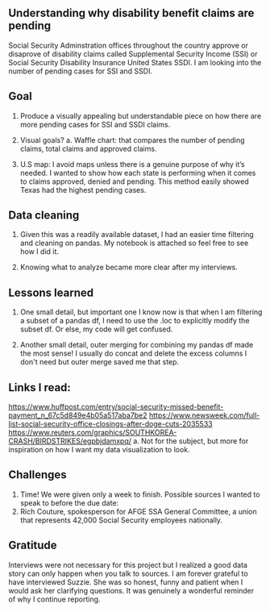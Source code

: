 ## Understanding why disability benefit claims are pending
Social Security Adminstration offices throughout the country approve or disaprove of disability claims called Supplemental Security Income (SSI) or Social Security Disability Insurance United States SSDI. I am looking into the number of pending cases for SSI and SSDI.


## Goal
 1. Produce a visually appealing but understandable piece on how there are more pending cases for SSI and SSDI claims. 
2. Visual goals?
    a. Waffle chart: that compares the number of pending claims, total claims and approved claims. 

3. U.S map: I avoid maps unless there is a genuine purpose of why it’s needed. I wanted to show how each state is performing when it comes to claims approved, denied and pending. This method easily showed Texas had the highest pending cases. 

## Data cleaning
1. Given this was a readily available dataset, I had an easier time filtering and cleaning on pandas. My notebook is attached so feel free to see how I did it. 

2. Knowing what to analyze became more clear after my interviews. 

## Lessons learned
1. One small detail, but important one I know now is that when I am filtering a subset of a pandas df, I need to use the .loc to explicitly modify the subset df. Or else, my code will get confused. 

2. Another small detail, outer merging for combining my pandas df made the most sense! I usually do concat and delete the excess columns I don't need but outer merge saved me that step. 


## Links I read:
https://www.huffpost.com/entry/social-security-missed-benefit-payment_n_67c5d849e4b05a517aba7be2
https://www.newsweek.com/full-list-social-security-office-closings-after-doge-cuts-2035533
https://www.reuters.com/graphics/SOUTHKOREA-CRASH/BIRDSTRIKES/egpbjdamxpq/
    a. Not for the subject, but more for inspiration on how I want my data visualization to look. 
## Challenges
1. Time! We were given only a week to finish. 
Possible sources I wanted to speak to before the due date:
2. Rich Couture, spokesperson for AFGE SSA General Committee, a union that represents 42,000 Social Security employees nationally.

## Gratitude 
Interviews were not necessary for this project but I realized a good data story can only happen when you talk to sources. I am forever grateful to have interviewed Suzzie. She was so honest, funny and patient when I would ask her clarifying questions. It was genuinely a wonderful reminder of why I continue reporting. 







